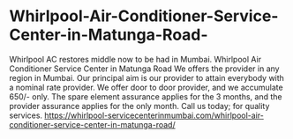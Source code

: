 # Whirlpool-Air-Conditioner-Service-Center-in-Matunga-Road-
Whirlpool AC restores middle now to be had in Mumbai. Whirlpool Air Conditioner Service Center in Matunga Road We offers the provider in any region in Mumbai. Our principal aim is our provider to attain everybody with a nominal rate provider. We offer door to door provider, and we accumulate 650/- only. The spare element assurance applies for the 3 months, and the provider assurance applies for the only month. Call us today; for quality services. https://whirlpool-servicecenterinmumbai.com/whirlpool-air-conditioner-service-center-in-matunga-road/
